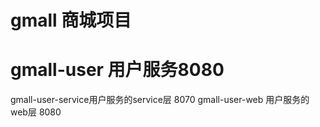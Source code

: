 # gmall 商城项目

# gmall-user 用户服务8080

gmall-user-service用户服务的service层 8070
gmall-user-web 用户服务的web层 8080